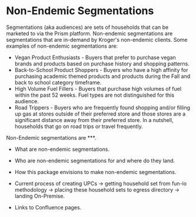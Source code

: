 # Non-Endemic Segmentations
Segmentations (aka audiences) are sets of households that can be marketed to via the Prism platform. Non-endemic segmentations are segmentations that are in-demand by Kroger's non-endemic clients. Some examples of non-endemic segmentations are:
* Vegan Product Enthusiasts - Buyers that prefer to purchase vegan brands and products based on purchase history and shopping patterns.
* Back-to-School Product Shoppers - Buyers who have a high affinity for purchasing academic themed products and products during the Fall and back to school category timeframe.
* High Volume Fuel Fillers - Buyers that purchase high volumes of fuel within the past 52 weeks. Fuel types are not distinguished for this audience.
* Road Trippers - Buyers who are frequently found shopping and/or filling up gas at stores outside of their preferred store and those stores are a significant distance away from their preferred store. In a nutshell, households that go on road trips or travel frequently.

Non-Endemic segmentations are ***.

* What are non-endemic segmentations.

* Who are non-endemic segmentations for and where do they land.

* How this package envisions to make non-endemic segmentations.

* Current process of creating UPCs -> getting household set from fun-lo methodology -> placing these household sets to egress directory -> landing On-Premise.

* Links to Confluence pages.
